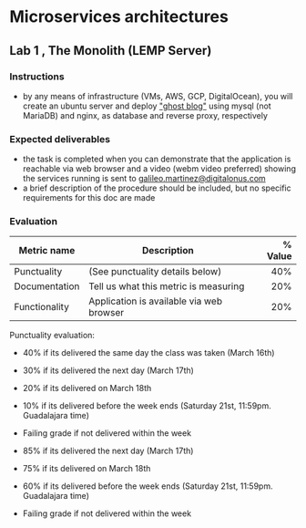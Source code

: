 # Microservices architectures
## Lab 1 , The Monolith (LEMP Server)

### Instructions
- by any means of infrastructure (VMs, AWS, GCP, DigitalOcean), you will create an ubuntu server and deploy ["ghost blog"](https://www.linuxbabe.com/ubuntu/install-ghost-blog-ubuntu) using mysql (not MariaDB) and nginx, as database and reverse proxy, respectively



### Expected deliverables
- the task is completed when you can demonstrate that the application is reachable via web browser and a video (webm video preferred) showing the services running is sent to galileo.martinez@digitalonus.com
- a brief description of the procedure should be included, but no specific requirements for this doc are made



### Evaluation
| Metric name | Description | % Value |
| ----------- |-------------| -------:|
| Punctuality   | (See punctuality details below) | 40% |
| Documentation   | Tell us what this metric is measuring | 20% |
| Functionality   | Application is available via web browser | 20% |

Punctuality evaluation:
- 40% if its delivered the same day the class was taken (March 16th)
- 30% if its delivered the next day (March 17th)
- 20% if its delivered on March 18th
- 10% if its delivered before the week ends (Saturday 21st, 11:59pm. Guadalajara time)
- Failing grade if not delivered within the week

- 85% if its delivered the next day (March 17th)
- 75% if its delivered on March 18th
- 60% if its delivered before the week ends (Saturday 21st, 11:59pm. Guadalajara time)
- Failing grade if not delivered within the week
